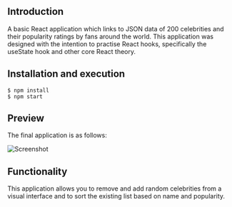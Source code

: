 ## Introduction

A basic React application which links to JSON data of 200 celebrities and their popularity ratings by fans around the world.
This application was designed with the intention to practise React hooks, specifically the useState hook and other core React theory.

## Installation and execution

```
$ npm install
$ npm start
```

## Preview

The final application is as follows:

![Screenshot](https://i.imgur.com/N3K1K1k.png)

## Functionality

This application allows you to remove and add random celebrities from a visual interface and to sort the existing list based on name and popularity. 

